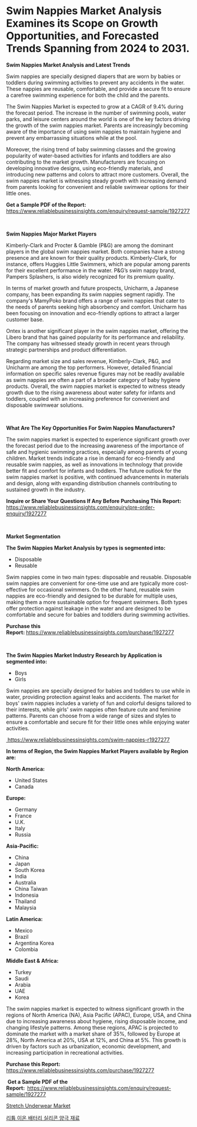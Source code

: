 <p><h1>Swim Nappies Market Analysis Examines its Scope on Growth Opportunities, and Forecasted Trends Spanning from 2024 to 2031.</h1></p><p><strong>Swim Nappies Market Analysis and Latest Trends</strong></p>
<p><p>Swim nappies are specially designed diapers that are worn by babies or toddlers during swimming activities to prevent any accidents in the water. These nappies are reusable, comfortable, and provide a secure fit to ensure a carefree swimming experience for both the child and the parents.</p><p>The Swim Nappies Market is expected to grow at a CAGR of 9.4% during the forecast period. The increase in the number of swimming pools, water parks, and leisure centers around the world is one of the key factors driving the growth of the swim nappies market. Parents are increasingly becoming aware of the importance of using swim nappies to maintain hygiene and prevent any embarrassing situations while at the pool.</p><p>Moreover, the rising trend of baby swimming classes and the growing popularity of water-based activities for infants and toddlers are also contributing to the market growth. Manufacturers are focusing on developing innovative designs, using eco-friendly materials, and introducing new patterns and colors to attract more customers. Overall, the swim nappies market is witnessing steady growth with increasing demand from parents looking for convenient and reliable swimwear options for their little ones.</p></p>
<p><strong>Get a Sample PDF of the Report:&nbsp;</strong> <a href="https://www.reliablebusinessinsights.com/enquiry/request-sample/1927277">https://www.reliablebusinessinsights.com/enquiry/request-sample/1927277</a></p>
<p>&nbsp;</p>
<p><strong>Swim Nappies Major Market Players</strong></p>
<p><p>Kimberly-Clark and Procter & Gamble (P&G) are among the dominant players in the global swim nappies market. Both companies have a strong presence and are known for their quality products. Kimberly-Clark, for instance, offers Huggies Little Swimmers, which are popular among parents for their excellent performance in the water. P&G’s swim nappy brand, Pampers Splashers, is also widely recognized for its premium quality.</p><p>In terms of market growth and future prospects, Unicharm, a Japanese company, has been expanding its swim nappies segment rapidly. The company's MamyPoko brand offers a range of swim nappies that cater to the needs of parents seeking high absorbency and comfort. Unicharm has been focusing on innovation and eco-friendly options to attract a larger customer base.</p><p>Ontex is another significant player in the swim nappies market, offering the Libero brand that has gained popularity for its performance and reliability. The company has witnessed steady growth in recent years through strategic partnerships and product differentiation.</p><p>Regarding market size and sales revenue, Kimberly-Clark, P&G, and Unicharm are among the top performers. However, detailed financial information on specific sales revenue figures may not be readily available as swim nappies are often a part of a broader category of baby hygiene products. Overall, the swim nappies market is expected to witness steady growth due to the rising awareness about water safety for infants and toddlers, coupled with an increasing preference for convenient and disposable swimwear solutions.</p></p>
<p>&nbsp;</p>
<p><strong>What Are The Key Opportunities For Swim Nappies Manufacturers?</strong></p>
<p><p>The swim nappies market is expected to experience significant growth over the forecast period due to the increasing awareness of the importance of safe and hygienic swimming practices, especially among parents of young children. Market trends indicate a rise in demand for eco-friendly and reusable swim nappies, as well as innovations in technology that provide better fit and comfort for infants and toddlers. The future outlook for the swim nappies market is positive, with continued advancements in materials and design, along with expanding distribution channels contributing to sustained growth in the industry.</p></p>
<p><strong>Inquire or Share Your Questions If Any Before Purchasing This Report:</strong> <a href="https://www.reliablebusinessinsights.com/enquiry/pre-order-enquiry/1927277">https://www.reliablebusinessinsights.com/enquiry/pre-order-enquiry/1927277</a></p>
<p>&nbsp;</p>
<p><strong>Market Segmentation</strong></p>
<p><strong>The Swim Nappies Market Analysis by types is segmented into:</strong></p>
<p><ul><li>Disposable</li><li>Reusable</li></ul></p>
<p><p>Swim nappies come in two main types: disposable and reusable. Disposable swim nappies are convenient for one-time use and are typically more cost-effective for occasional swimmers. On the other hand, reusable swim nappies are eco-friendly and designed to be durable for multiple uses, making them a more sustainable option for frequent swimmers. Both types offer protection against leakage in the water and are designed to be comfortable and secure for babies and toddlers during swimming activities.</p></p>
<p><strong>Purchase this Report:&nbsp;</strong><a href="https://www.reliablebusinessinsights.com/purchase/1927277">https://www.reliablebusinessinsights.com/purchase/1927277</a></p>
<p>&nbsp;</p>
<p><strong>The Swim Nappies Market Industry Research by Application is segmented into:</strong></p>
<p><ul><li>Boys</li><li>Girls</li></ul></p>
<p><p>Swim nappies are specially designed for babies and toddlers to use while in water, providing protection against leaks and accidents. The market for boys' swim nappies includes a variety of fun and colorful designs tailored to their interests, while girls' swim nappies often feature cute and feminine patterns. Parents can choose from a wide range of sizes and styles to ensure a comfortable and secure fit for their little ones while enjoying water activities.</p></p>
<p><a href="https://www.reliablebusinessinsights.com/swim-nappies-r1927277">&nbsp;https://www.reliablebusinessinsights.com/swim-nappies-r1927277</a></p>
<p><strong>In terms of Region, the Swim Nappies Market Players available by Region are:</strong></p>
<p>
    <p> <strong> North America: </strong>
        <ul>
            <li>United States</li>
            <li>Canada</li>
        </ul>
        </p> 
    <p> <strong> Europe: </strong>
        <ul>
            <li>Germany</li>
            <li>France</li>
            <li>U.K.</li>
            <li>Italy</li>
            <li>Russia</li>
        </ul>
        </p> 
    <p> <strong> Asia-Pacific: </strong>
        <ul>
            <li>China</li>
            <li>Japan</li>
            <li>South Korea</li>
            <li>India</li>
            <li>Australia</li>
            <li>China Taiwan</li>
            <li>Indonesia</li>
            <li>Thailand</li>
            <li>Malaysia</li>
        </ul>
        </p> 
    <p> <strong> Latin America: </strong>
        <ul>
            <li>Mexico</li>
            <li>Brazil</li>
            <li>Argentina Korea</li>
            <li>Colombia</li>
        </ul>
        </p> 
    <p> <strong> Middle East & Africa: </strong>
        <ul>
            <li>Turkey</li>
            <li>Saudi</li>
            <li>Arabia</li>
            <li>UAE</li>
            <li>Korea</li>
        </ul>
    </p>
    </p>
<p><p>The swim nappies market is expected to witness significant growth in the regions of North America (NA), Asia Pacific (APAC), Europe, USA, and China due to increasing awareness about hygiene, rising disposable income, and changing lifestyle patterns. Among these regions, APAC is projected to dominate the market with a market share of 35%, followed by Europe at 28%, North America at 20%, USA at 12%, and China at 5%. This growth is driven by factors such as urbanization, economic development, and increasing participation in recreational activities.</p></p>
<p><strong>Purchase this Report: </strong><a href="https://www.reliablebusinessinsights.com/purchase/1927277">https://www.reliablebusinessinsights.com/purchase/1927277</a></p>
<p>&nbsp;<strong>Get a Sample PDF of the Report:&nbsp;&nbsp;</strong><a href="https://www.reliablebusinessinsights.com/enquiry/request-sample/1927277">https://www.reliablebusinessinsights.com/enquiry/request-sample/1927277</a></p>
<p><strong></strong></p>
<p><p><a href="https://github.com/MaraKoelpin2023/Market-Research-Report-List-1/blob/main/stretch-underwear-market.md">Stretch Underwear Market</a></p><p><a href="https://github.com/vss5505pa7z1p/Market-Research-Report-List-2/blob/main/7356736149283.md">리튬 이온 배터리 실리콘 양극 재료</a></p></p>
